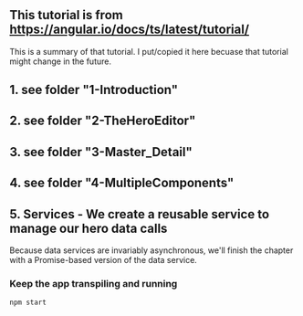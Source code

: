 #

## This tutorial is from https://angular.io/docs/ts/latest/tutorial/

This is a summary of that tutorial. I put/copied it here becuase  that tutorial might change in the future.


## 1. see folder "1-Introduction"

## 2. see folder "2-TheHeroEditor"

## 3. see folder "3-Master_Detail"

## 4. see folder "4-MultipleComponents"

## 5. Services - We create a reusable service to manage our hero data calls

Because data services are invariably asynchronous, we'll finish the chapter with a Promise-based version of the data service.

### Keep the app transpiling and running
```
npm start
```


